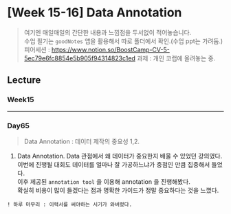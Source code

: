 # [Week 15-16] Data Annotation

> 여기엔 매일매일의 간단한 내용과 느낌점을 두서없이 적어놓습니다.  
> 수업 필기는 `goodNotes` 앱을 활용해서 따로 폴더에서 확인.(수업 ppt는 가려둠.)  
> 피어세션 : https://www.notion.so/BoostCamp-CV-5-5ec79e6fc8854e5b905f94314823c1ed
> 과제    : 개인 코랩에 올려놓는 중.  

## Lecture
### Week15
----------------
### Day65
> Data Annotation : 데이터 제작의 중요성 1,2.  
1. Data Annotation.
    Data 관점에서 왜 데이터가 중요한지 배울 수 있었던 강의였다.  
    이번에 진행될 대회도 데이터를 얼마나 잘 가공하느냐가 중점인 만큼 집중해서 들었다.  
    이후 제공된 `annotation tool` 을 이용해 annotation 을 진행해봤다.  
    확실히 비용이 많이 들겠다는 점과 명확한 가이드가 정말 중요하다는 것을 느꼈다.  
```
! 하루 마무리 : 이력서를 써야하는 시기가 와버렸다.
```
